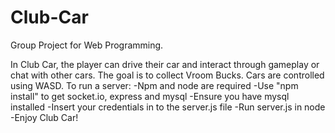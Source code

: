 # Club-Car
Group Project for Web Programming.

In Club Car, the player can drive their car and interact through gameplay or chat with other cars. The goal is to collect Vroom Bucks.
Cars are controlled using WASD.
To run a server:
-Npm and node are required
-Use "npm install" to get socket.io, express and mysql
-Ensure you have mysql installed
-Insert your credentials in to the server.js file
-Run server.js in node
-Enjoy Club Car!

